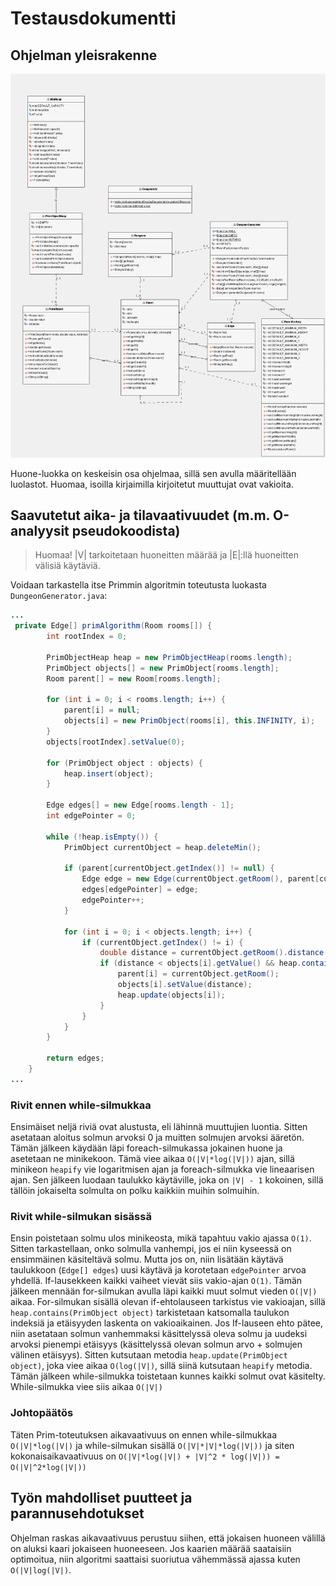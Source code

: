 # Testausdokumentti

## Ohjelman yleisrakenne
![UML Kaavio ohjelmasta](images/UML.png)

Huone-luokka on keskeisin osa ohjelmaa, sillä sen avulla määritellään luolastot. Huomaa, isoilla kirjaimilla kirjoitetut muuttujat ovat vakioita.

## Saavutetut aika- ja tilavaativuudet (m.m. O-analyysit pseudokoodista)
> Huomaa! |V| tarkoitetaan huoneitten määrää ja |E|:llä huoneitten välisiä käytäviä.

Voidaan tarkastella itse Primmin algoritmin toteutusta luokasta `DungeonGenerator.java`:
```java
...
 private Edge[] primAlgorithm(Room rooms[]) {
        int rootIndex = 0;

        PrimObjectHeap heap = new PrimObjectHeap(rooms.length);
        PrimObject objects[] = new PrimObject[rooms.length];
        Room parent[] = new Room[rooms.length];
        
        for (int i = 0; i < rooms.length; i++) {
            parent[i] = null;
            objects[i] = new PrimObject(rooms[i], this.INFINITY, i);
        }
        objects[rootIndex].setValue(0);
        
        for (PrimObject object : objects) {
            heap.insert(object);
        }

        Edge edges[] = new Edge[rooms.length - 1];
        int edgePointer = 0;

        while (!heap.isEmpty()) {
            PrimObject currentObject = heap.deleteMin();
            
            if (parent[currentObject.getIndex()] != null) {
                Edge edge = new Edge(currentObject.getRoom(), parent[currentObject.getIndex()]);
                edges[edgePointer] = edge;
                edgePointer++;
            }

            for (int i = 0; i < objects.length; i++) {
                if (currentObject.getIndex() != i) {
                    double distance = currentObject.getRoom().distance(objects[i].getRoom());
                    if (distance < objects[i].getValue() && heap.contains(objects[i])) {
                        parent[i] = currentObject.getRoom();
                        objects[i].setValue(distance);
                        heap.update(objects[i]);
                    }
                }
            }
        }
        
        return edges;
    }
...
```

### Rivit ennen while-silmukkaa
Ensimäiset neljä riviä ovat alustusta, eli lähinnä muuttujien luontia. Sitten asetataan aloitus solmun arvoksi 0 ja muitten solmujen arvoksi ääretön. Tämän jälkeen käydään läpi foreach-silmukassa jokainen huone ja asetetaan ne minikekoon. Tämä viee aikaa `O(|V|*log(|V|))` ajan, sillä minikeon `heapify` vie logaritmisen ajan ja foreach-silmukka vie lineaarisen ajan. Sen jälkeen luodaan taulukko käytäville, joka on `|V| - 1` kokoinen, sillä tällöin jokaiselta solmulta on polku kaikkiin muihin solmuihin.

### Rivit while-silmukan sisässä

Ensin poistetaan solmu ulos minikeosta, mikä tapahtuu vakio ajassa `O(1)`. Sitten tarkastellaan, onko solmulla vanhempi, jos ei niin kyseessä on ensimmäinen käsiteltävä solmu. Mutta jos on, niin lisätään käytävä taulukkoon (`Edge[] edges`) uusi käytävä ja korotetaan `edgePointer` arvoa yhdellä. If-lausekkeen kaikki vaiheet vievät siis vakio-ajan `O(1)`. Tämän jälkeen mennään for-silmukan avulla läpi kaikki muut solmut vieden `O(|V|)` aikaa. For-silmukan sisällä olevan if-ehtolauseen tarkistus vie vakioajan, sillä `heap.contains(PrimObject object)` tarkistetaan katsomalla taulukon indeksiä ja etäisyyden laskenta on vakioaikainen. Jos If-lauseen ehto pätee, niin asetataan solmun vanhemmaksi käsittelyssä oleva solmu ja uudeksi arvoksi pienempi etäisyys (käsittelyssä olevan solmun arvo + solmujen välinen etäisyys). Sitten kutsutaan metodia `heap.update(PrimObject object)`, joka viee aikaa `O(log(|V|)`, sillä siinä kutsutaan `heapify` metodia. Tämän jälkeen while-silmukka toistetaan kunnes kaikki solmut ovat käsitelty. While-silmukka viee siis aikaa `O(|V|)`

### Johtopäätös

Täten Prim-toteutuksen aikavaativuus on ennen while-silmukkaa `O(|V|*log(|V|)` ja while-silmukan sisällä `O(|V|*|V|*log(|V|))` ja siten kokonaisaikavaativuus on `O(|V|*log(|V|) + |V|^2 * log(|V|)) = O(|V|^2*log(|V|))`


## Työn mahdolliset puutteet ja parannusehdotukset

Ohjelman raskas aikavaativuus perustuu siihen, että jokaisen huoneen välillä on aluksi kaari jokaiseen huoneeseen. Jos kaarien määrää saataisiin optimoitua, niin algoritmi saattaisi suoriutua vähemmässä ajassa kuten `O(|V|log(|V|)`. 
